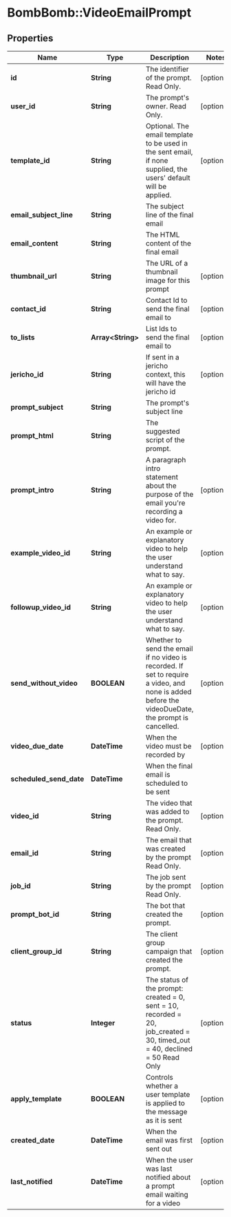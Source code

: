 # BombBomb::VideoEmailPrompt

## Properties
Name | Type | Description | Notes
------------ | ------------- | ------------- | -------------
**id** | **String** | The identifier of the prompt. Read Only. | [optional] 
**user_id** | **String** | The prompt&#39;s owner. Read Only. | [optional] 
**template_id** | **String** | Optional. The email template to be used in the sent email, if none supplied, the users&#39; default will be applied. | [optional] 
**email_subject_line** | **String** | The subject line of the final email | 
**email_content** | **String** | The HTML content of the final email | 
**thumbnail_url** | **String** | The URL of a thumbnail image for this prompt | [optional] 
**contact_id** | **String** | Contact Id to send the final email to | [optional] 
**to_lists** | **Array&lt;String&gt;** | List Ids to send the final email to | [optional] 
**jericho_id** | **String** | If sent in a jericho context, this will have the jericho id | [optional] 
**prompt_subject** | **String** | The prompt&#39;s subject line | 
**prompt_html** | **String** | The suggested script of the prompt. | 
**prompt_intro** | **String** | A paragraph intro statement about the purpose of the email you&#39;re recording a video for. | [optional] 
**example_video_id** | **String** | An example or explanatory video to help the user understand what to say. | [optional] 
**followup_video_id** | **String** | An example or explanatory video to help the user understand what to say. | [optional] 
**send_without_video** | **BOOLEAN** | Whether to send the email if no video is recorded. If set to require a video, and none is added before the videoDueDate, the prompt is cancelled. | [optional] 
**video_due_date** | **DateTime** | When the video must be recorded by | [optional] 
**scheduled_send_date** | **DateTime** | When the final email is scheduled to be sent | 
**video_id** | **String** | The video that was added to the prompt. Read Only. | [optional] 
**email_id** | **String** | The email that was created by the prompt Read Only. | [optional] 
**job_id** | **String** | The job sent by the prompt Read Only. | [optional] 
**prompt_bot_id** | **String** | The bot that created the prompt. | [optional] 
**client_group_id** | **String** | The client group campaign that created the prompt. | [optional] 
**status** | **Integer** | The status of the prompt: created &#x3D; 0, sent &#x3D; 10, recorded &#x3D; 20, job_created &#x3D; 30, timed_out &#x3D; 40, declined &#x3D; 50 Read Only | [optional] 
**apply_template** | **BOOLEAN** | Controls whether a user template is applied to the message as it is sent | [optional] 
**created_date** | **DateTime** | When the email was first sent out | [optional] 
**last_notified** | **DateTime** | When the user was last notified about a prompt email waiting for a video | [optional] 


